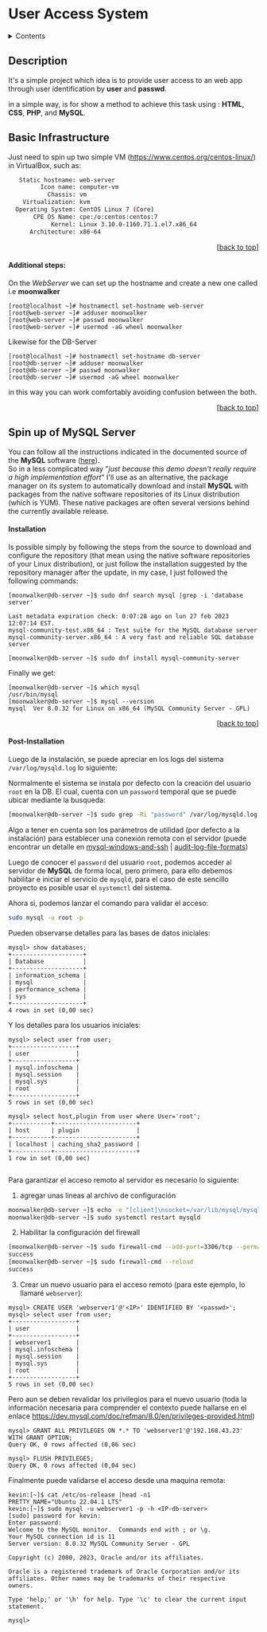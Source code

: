 <a name="readme-top"></a>
# User Access System

<!-- TABLE OF CONTENTS -->
<details>
  <summary>Contents</summary>
  <ol>
    <li>
      <a href="#description">Description</a>
    </li>
    <li>
      <a href="#basic-infrastructure">Basic Infrastructure</a>
      <ul>
        <li><a href="#additional-steps">Additional Steps</a></li>
      </ul>
    </li>
    <li>
       <a href="#spin-up-of-mysql-server">Spin up of MySQL Server</a>
       <ul>
          <li><a href="#installation">Installation</a></li>
          <li><a href="#post-installation">Post-Installation</a></li>
       </ul>
    </li>
  </ol>
</details>

## Description

It's a simple project which idea is to provide user access to an web app through user identification by **user** and **passwd**. 

in a simple way, is for show a method to achieve this task using : **HTML**, **CSS**, **PHP**, and **MySQL**.

## Basic Infrastructure

Just need to spin up two simple VM (https://www.centos.org/centos-linux/) in VirtualBox, such as:

```sh
   Static hostname: web-server
         Icon name: computer-vm
           Chassis: vm
    Virtualization: kvm
  Operating System: CentOS Linux 7 (Core)
       CPE OS Name: cpe:/o:centos:centos:7
            Kernel: Linux 3.10.0-1160.71.1.el7.x86_64
      Architecture: x86-64
```
<p align="right">[<a href="#readme-top">back to top</a>]</p>

#### Additional steps: 
On the *WebServer* we can set up the hostname and create a new one called i.e **moonwalker**
```shell
[root@localhost ~]# hostnamectl set-hostname web-server
[root@web-server ~]# adduser moonwalker
[root@web-server ~]# passwd moonwalker
[root@web-server ~]# usermod -aG wheel moonwalker
```
Likewise for the DB-Server
```shell
[root@localhost ~]# hostnamectl set-hostname db-server
[root@db-server ~]# adduser moonwalker
[root@db-server ~]# passwd moonwalker
[root@db-server ~]# usermod -aG wheel moonwalker
```
in this way you can work comfortably avoiding confusion between the both.

<p align="right">[<a href="#readme-top">back to top</a>]</p>

## Spin up of MySQL Server

You can follow all the instructions indicated in the documented source of the **MySQL** software ([here](https://dev.mysql.com/doc/refman/8.0/en/linux-installation.html)).<br>
So in a less complicated way "*just because this demo doesn't really require a high implementation effort*" I'll use as an alternative, the package manager on its system to automatically download and install **MySQL** with packages from the native software repositories of its Linux distribution (which is YUM). These native packages are often several versions behind the currently available release.

#### Installation
Is possible simply by following the steps from the source to download and configure the repository (that mean using the native software repositories of your Linux distribution), or just follow the installation suggested by the repository manager after the update, in my case, I just followed the following commands:

```shell
[moonwalker@db-server ~]$ sudo dnf search mysql |grep -i 'database server'
```
```
Last metadata expiration check: 0:07:28 ago on lun 27 feb 2023 12:07:14 EST.
mysql-community-test.x86_64 : Test suite for the MySQL database server
mysql-community-server.x86_64 : A very fast and reliable SQL database server
```
```shell
[moonwalker@db-server ~]$ sudo dnf install mysql-community-server
```
Finally we get: 
```
[moonwalker@db-server ~]$ which mysql
/usr/bin/mysql
[moonwalker@db-server ~]$ mysql --version
mysql  Ver 8.0.32 for Linux on x86_64 (MySQL Community Server - GPL)
```
<p align="right">[<a href="#readme-top">back to top</a>]</p>

#### Post-Installation

Luego de la instalación, se puede apreciar en los logs del sistema `/var/log/mysqld.log` lo siguiente:

Normalmente el sistema se instala por defecto con la creación del usuario `root` en la DB.
El cual, cuenta con un `password` temporal que se puede ubicar mediante la busqueda:

```bash
[moonwalker@db-server ~]$ sudo grep -Ri "password" /var/log/mysqld.log |awk '{print $NF}' 
```

Algo a tener en cuenta son los parámetros de utilidad (por defecto a la instalación) para establecer una conexión remota con el servidor (puede encontrar un detalle en [mysql-windows-and-ssh](https://dev.mysql.com/doc/refman/8.0/en/windows-and-ssh.html) | [audit-log-file-formats](https://dev.mysql.com/doc/refman/8.0/en/audit-log-file-formats.html))

Luego de conocer el `password` del usuario `root`, podemos acceder al servidor de **MySQL** de forma local, pero primero, para ello debemos habilitar e iniciar el servicio de `mysqld`, para el caso de este sencillo proyecto es posible usar el `systemctl` del sistema. 

Ahora si, podemos lanzar el comando para validar el acceso: 
```bash
sudo mysql -u root -p
```

Pueden observarse detalles para las bases de datos iniciales:
```
mysql> show databases;
+--------------------+
| Database           |
+--------------------+
| information_schema |
| mysql              |
| performance_schema |
| sys                |
+--------------------+
4 rows in set (0,00 sec)
```

Y los detalles para los usuarios iniciales:

```
mysql> select user from user;
+------------------+
| user             |
+------------------+
| mysql.infoschema |
| mysql.session    |
| mysql.sys        |
| root             |
+------------------+
5 rows in set (0,00 sec)

mysql> select host,plugin from user where User='root';
+-----------+-----------------------+
| host      | plugin                |
+-----------+-----------------------+
| localhost | caching_sha2_password |
+-----------+-----------------------+
1 row in set (0,00 sec)


```
Para garantizar el acceso remoto al servidor es necesario lo siguiente:

1. agregar unas lineas al archivo de configuración 

```bash
moonwalker@db-server ~]$ echo -e "[client]\nsocket=/var/lib/mysql/mysql.sock" >> /etc/my.cfn
moonwalker@db-server ~]$ sudo systemctl restart mysqld
```

2. Habilitar la configuración del firewall
```bash
[moonwalker@db-server ~]$ sudo firewall-cmd --add-port=3306/tcp --permanent
success
[moonwalker@db-server ~]$ sudo firewall-cmd --reload
success
```

3. Crear un nuevo usuario para el acceso remoto (para este ejemplo, lo llamaré `webserver`):
```
mysql> CREATE USER 'webserver1'@'<IP>' IDENTIFIED BY '<passwd>';
mysql> select user from user;
+------------------+
| user             |
+------------------+
| webserver1       |
| mysql.infoschema |
| mysql.session    |
| mysql.sys        |
| root             |
+------------------+
5 rows in set (0,00 sec)

```

Pero aun se deben revalidar los privilegios para el nuevo usuario (toda la información necesaria para comprender el contexto puede hallarse en el enlace https://dev.mysql.com/doc/refman/8.0/en/privileges-provided.html) 

```
mysql> GRANT ALL PRIVILEGES ON *.* TO 'webserver1'@'192.168.43.23' WITH GRANT OPTION;
Query OK, 0 rows affected (0,06 sec)

mysql> FLUSH PRIVILEGES;
Query OK, 0 rows affected (0,04 sec)

```
Finalmente puede validarse el acceso desde una maquina remota:

```
kevin:[~]$ cat /etc/os-release |head -n1
PRETTY_NAME="Ubuntu 22.04.1 LTS"
kevin:[~]$ sudo mysql -u webserver1 -p -h <IP-db-server>
[sudo] password for kevin: 
Enter password: 
Welcome to the MySQL monitor.  Commands end with ; or \g.
Your MySQL connection id is 11
Server version: 8.0.32 MySQL Community Server - GPL

Copyright (c) 2000, 2023, Oracle and/or its affiliates.

Oracle is a registered trademark of Oracle Corporation and/or its
affiliates. Other names may be trademarks of their respective
owners.

Type 'help;' or '\h' for help. Type '\c' to clear the current input statement.

mysql> 
```
